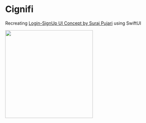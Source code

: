 # Cignifi
Recreating <a href="https://dribbble.com/shots/8759887-Mobile-app-Login-Signup-UI-concept">Login-SignUp UI Concept by Suraj Pujari</a> using SwiftUI

<img height="280" src="https://raw.githubusercontent.com/1DI4R/ReachInfo/master/ScreenShots/ReachInfo-banner.png?token=AHVDJHTNMUHSOHXJV6O3LWS7EMBGK">
